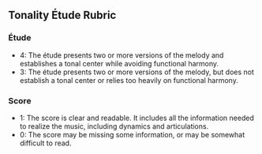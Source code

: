 ## Tonality Étude Rubric

### Étude

- 4: The étude presents two or more versions of the melody and establishes a tonal center while avoiding functional harmony.
- 3: The étude presents two or more versions of the melody, but does not establish a tonal center or relies too heavily on functional harmony.

### Score

- 1: The score is clear and readable. It includes all the information needed to realize the music, including dynamics and articulations. 
- 0: The score may be missing some information, or may be somewhat difficult to read.